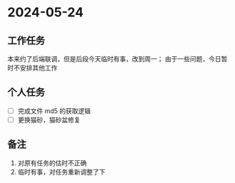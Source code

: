 # 2024-05-24

## 工作任务

本来约了后端联调，但是后段今天临时有事，改到周一；
由于一些问题，今日暂时不安排其他工作

## 个人任务

- [ ] 完成文件 md5 的获取逻辑
- [ ] 更换猫砂，猫砂盆修复

## 备注

1. 对原有任务的估时不正确
2. 临时有事，对任务重新调整了下
